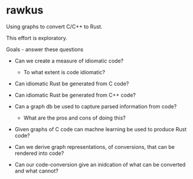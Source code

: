 # rawkus
Using graphs to convert C/C++ to Rust.

This effort is exploratory.

Goals - answer these questions
* Can we create a measure of idiomatic code?
    * To what extent is code idiomatic?
* Can idiomatic Rust be generated from C code?
* Can idiomatic Rust be generated from C++ code?

* Can a graph db be used to capture parsed information from code?
   * What are the pros and cons of doing this?

* Given graphs of C code can machne learning be used to produce Rust code?
* Can we derive graph representations, of conversions, that can be rendered into code?

* Can our code-conversion give an inidcation of what can be converted and what cannot?

